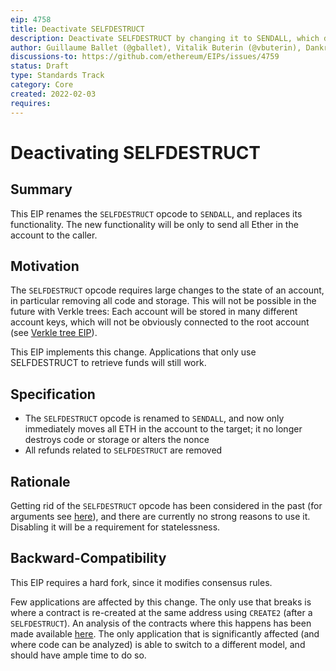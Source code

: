 ```yaml
---
eip: 4758
title: Deactivate SELFDESTRUCT
description: Deactivate SELFDESTRUCT by changing it to SENDALL, which does recover all funds to the caller but does not delete any contract code or storage.
author: Guillaume Ballet (@gballet), Vitalik Buterin (@vbuterin), Dankrad Feist (@dankrad)
discussions-to: https://github.com/ethereum/EIPs/issues/4759
status: Draft
type: Standards Track
category: Core
created: 2022-02-03
requires: 
---
```


# Deactivating SELFDESTRUCT

## Summary

This EIP renames the `SELFDESTRUCT` opcode to `SENDALL`, and replaces its functionality. The new functionality will be only to send all Ether in the account to the caller.

## Motivation

The `SELFDESTRUCT` opcode requires large changes to the state of an account, in particular removing all code and storage. This will not be possible in the future with Verkle trees: Each account will be stored in many different account keys, which will not be obviously connected to the root account (see [Verkle tree EIP](https://notes.ethereum.org/5HDhQXstTaKtVqVbS7S9yw)).

This EIP implements this change. Applications that only use SELFDESTRUCT to retrieve funds will still work.

## Specification

 * The `SELFDESTRUCT` opcode is renamed to `SENDALL`, and now only immediately moves all ETH in the account to the target; it no longer destroys code or storage or alters the nonce
 * All refunds related to `SELFDESTRUCT` are removed

## Rationale

Getting rid of the `SELFDESTRUCT` opcode has been considered in the past (for arguments see [here](https://hackmd.io/@vbuterin/selfdestruct)), and there are currently no strong reasons to use it. Disabling it will be a requirement for statelessness.

## Backward-Compatibility

This EIP requires a hard fork, since it modifies consensus rules.

Few applications are affected by this change. The only use that breaks is where a contract is re-created at the same address using `CREATE2` (after a `SELFDESTRUCT`). An analysis of the contracts where this happens has been made available [here](https://hackmd.io/@albus/rkAbjAsWF). The only application that is significantly affected (and where code can be analyzed) is able to switch to a different model, and should have ample time to do so.